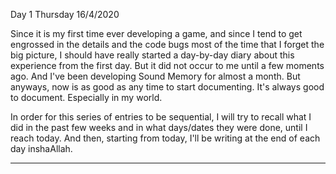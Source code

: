 Day 1   Thursday    16/4/2020

Since it is my first time ever developing a game, and since I tend to get engrossed in the details and the code bugs most of the time that I forget the big picture, I should have really started a day-by-day diary about this experience from the first day. 
But it did not occur to me until a few moments ago. And I've been developing Sound Memory for almost a month. But anyways, now is as good as any time to start documenting. It's always good to document. Especially in my world.

In order for this series of entries to be sequential, I will try to recall what I did in the past few weeks and in what days/dates they were done, until I reach today. And then, starting from today, I'll be writing at the end of each day inshaAllah. 

--------------------------------

